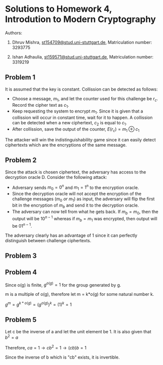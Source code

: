 # Solutions to Homework 4, Introdution to Modern Cryptography
Authors:

1. Dhruv Mishra, st154709@stud.uni-stuttgart.de, Matriculation number: 3293775

2. Ishan Adhaulia, st159571@stud.uni-stuttgart.de, Matriculation number: 3319219


## Problem 1
It is assumed that the key is constant. Collission can be detected as follows:

- Choose a message, $m_1$, and let the counter used for this challenge be $r_c$. Record the cipher text as $c_1$.
- Keep requesting the system to encrypt $m_1$. Since it is given that a collission will occur in constant time, wait for it to happen. A collission can be detected when a new ciphertext, $c_2$ is equal to $c_1$.
- After collission, save the output of the counter, $E(r_c) = m_1 \oplus c_1$

The attacker will win the indistinguishability game since it can easily detect ciphertexts which are the encryptions of the same message.

## Problem 2
Since the attack is chosen ciphertext, the adversary has access to the decryption oracle D. Consider the following attack:

- Adversary sends $m_0 = 0^n$ and $m_1 = 1^n$ to the encryption oracle.
- Since the decryption oracle will not accept the encryption of the challenge messages ($m_0\ or\ m_1$) as input, the adversary will flip the first bit in the encryption of $m_b$ and send it to the decryption oracle.
- The adversary can now tell from what he gets back. If $m_b=m_0$, then the output will be $10^{n-1}$  whereas if $m_b=m_1$ was encrypted, then output will be $01^{n-1}$.

The adversary clearly has an advantage of 1 since it can perfectly distinguish between challenge ciphertexts.

## Problem 3

## Problem 4
Since o(g) is finite, $g^{o(g)} = 1$ for the group generated by g.

m is a multiple of o(g), therefore let m = k*o(g) for some natural number k.

$g^{m} = g^{k*o(g)} = (g^{o(g)})^k = (1)^k = 1$

## Problem 5
Let c be the inverse of a and let the unit element be 1. It is also given that $b^2=a$

Therefore, $ca = 1 \rightarrow cb^2=1 \rightarrow (cb)b = 1$

Since the inverse of b which is "cb" exists, it is invertible.